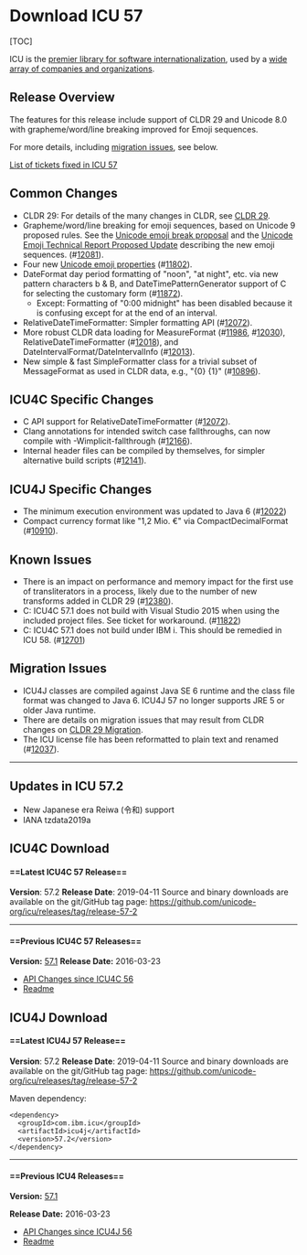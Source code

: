 # Download ICU 57

[TOC]

ICU is the [premier library for software
internationalization](http://site.icu-project.org/#TOC-What-is-ICU-), used by a
[wide array of companies and organizations](../home/index.md).

## Release Overview

The features for this release include support of CLDR 29 and Unicode 8.0 with
grapheme/word/line breaking improved for Emoji sequences.

For more details, including [migration issues](55.md), see below.

[List of tickets fixed in ICU
57](http://bugs.icu-project.org/trac/query?status=closed&status=reviewfeedback&status=reviewing&milestone=57m1&milestone=57.1&resolution=&resolution=fixed&resolution=fixedbyotherticket&group=component&max=999&col=id&col=summary&col=milestone&col=status&col=type&col=priority&col=resolution&col=project&col=weeks&order=priority)

## Common Changes

*   CLDR 29: For details of the many changes in CLDR, see [CLDR
    29](http://cldr.unicode.org/index/downloads/cldr-29).
*   Grapheme/word/line breaking for emoji sequences, based on Unicode 9 proposed
    rules. See the [Unicode emoji break
    proposal](http://www.unicode.org/L2/L2016/16011r3-break-prop-emoji.pdf) and
    the [Unicode Emoji Technical Report Proposed
    Update](http://www.unicode.org/reports/tr51/proposed.html) describing the
    new emoji sequences.
    (#[12081](http://bugs.icu-project.org/trac/ticket/12081)).
*   Four new [Unicode emoji
    properties](http://www.unicode.org/reports/tr51/#Emoji_Properties)
    (#[11802](http://bugs.icu-project.org/trac/ticket/11802)).
*   DateFormat day period formatting of "noon", "at night", etc. via new pattern
    characters b & B, and DateTimePatternGenerator support of C for selecting
    the customary form
    (#[11872](http://bugs.icu-project.org/trac/ticket/11872)).
    *   Except: Formatting of "0:00 midnight" has been disabled because it is
        confusing except for at the end of an interval.
*   RelativeDateTimeFormatter: Simpler formatting API
    (#[12072](http://bugs.icu-project.org/trac/ticket/12072)).
*   More robust CLDR data loading for MeasureFormat
    (#[11986](http://bugs.icu-project.org/trac/ticket/11986),
    #[12030](http://bugs.icu-project.org/trac/ticket/12030)),
    RelativeDateTimeFormatter
    (#[12018](http://bugs.icu-project.org/trac/ticket/12018)), and
    DateIntervalFormat/DateIntervalInfo
    (#[12013](http://bugs.icu-project.org/trac/ticket/12013)).
*   New simple & fast SimpleFormatter class for a trivial subset of
    MessageFormat as used in CLDR data, e.g., "{0} {1}"
    (#[10896](http://bugs.icu-project.org/trac/ticket/10896)).

## ICU4C Specific Changes

*   C API support for RelativeDateTimeFormatter
    (#[12072](http://bugs.icu-project.org/trac/ticket/12072)).
*   Clang annotations for intended switch case fallthroughs, can now compile
    with -Wimplicit-fallthrough
    (#[12166](http://bugs.icu-project.org/trac/ticket/12166)).
*   Internal header files can be compiled by themselves, for simpler alternative
    build scripts (#[12141](http://bugs.icu-project.org/trac/ticket/12141)).

## ICU4J Specific Changes

*   The minimum execution environment was updated to Java 6
    (#[12022](http://bugs.icu-project.org/trac/ticket/12022))
*   Compact currency format like "1,2 Mio. €" via CompactDecimalFormat
    (#[10910](http://bugs.icu-project.org/trac/ticket/10910)).

## Known Issues

*   There is an impact on performance and memory impact for the first use of
    transliterators in a process, likely due to the number of new transforms
    added in CLDR 29 (#[12380](http://bugs.icu-project.org/trac/ticket/12380)).
*   C: ICU4C 57.1 does not build with Visual Studio 2015 when using the included
    project files. See ticket for workaround.
    (#[11822](http://bugs.icu-project.org/trac/ticket/11822))
*   C: ICU4C 57.1 does not build under IBM i. This should be remedied in ICU 58.
    (#[12701](http://bugs.icu-project.org/trac/ticket/12701))

## Migration Issues

*   ICU4J classes are compiled against Java SE 6 runtime and the class file
    format was changed to Java 6. ICU4J 57 no longer supports JRE 5 or older
    Java runtime.
*   There are details on migration issues that may result from CLDR changes on
    [CLDR 29
    Migration](http://cldr.unicode.org/index/downloads/cldr-29#TOC-Migration).
*   The ICU license file has been reformatted to plain text and renamed
    (#[12037](http://bugs.icu-project.org/trac/ticket/12037)).

---

## Updates in ICU 57.2

*   New Japanese era Reiwa (令和) support
*   IANA tzdata2019a

## ICU4C Download

#### ==Latest ICU4C 57 Release==

**Version**: 57.2
**Release Date**: 2019-04-11
Source and binary downloads are available on the git/GitHub tag page:
<https://github.com/unicode-org/icu/releases/tag/release-57-2>

---

#### ==Previous ICU4C 57 Releases==

**Version:** [57.1](http://download.icu-project.org/files/icu4c/57.1)
**Release Date:** 2016-03-23

*   [API Changes since ICU4C
    56](http://source.icu-project.org/repos/icu/icu/tags/release-57-1/APIChangeReport.html)
*   [Readme](http://www.icu-project.org/repos/icu/icu/tags/release-57-1/readme.html)

## ICU4J Download

#### ==Latest ICU4J 57 Release==

**Version**: 57.2
**Release Date**: 2019-04-11
Source and binary downloads are available on the git/GitHub tag page:
<https://github.com/unicode-org/icu/releases/tag/release-57-2>

Maven dependency:

```none
<dependency>
  <groupId>com.ibm.icu</groupId>
  <artifactId>icu4j</artifactId>
  <version>57.2</version>
</dependency>
```

---

#### ==Previous ICU4 Releases==

**Version:** [57.1](http://download.icu-project.org/files/icu4j/57.1)

**Release Date:** 2016-03-23

*   [API Changes since ICU4J
    56](http://source.icu-project.org/repos/icu/icu4j/tags/release-57-1/APIChangeReport.html)
*   [Readme](http://www.icu-project.org/repos/icu/icu4j/tags/release-57-1/readme.html)
